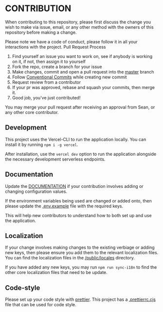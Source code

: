 # CONTRIBUTION

When contributing to this repository, please first discuss the change you wish to make via issue, email, or any other method with the owners of this repository before making a change.

Please note we have a code of conduct, please follow it in all your interactions with the project.
Pull Request Process

1. Find yourself an issue you want to work on, see if anybody is working on it, if not, then assign it to yourself
2. Fork the repo, create a branch for your issue
3. Make changes, commit and open a pull request into the [master](https://github.com/SeanCassiere/nv-reservation-cc-update/tree/master) branch
4. Follow [Conventional Commits](https://www.conventionalcommits.org/en/v1.0.0/) while creating new commit
5. Request review from a contributor
6. If your pr was approved, rebase and squash your commits, then merge it.
7. Good job, you've just contributed!

You may merge your pull request after receiving an approval from Sean, or any other core contributor.

## Development

This project uses the Vercel-CLI to run the application locally. You can install it by running `npm i -g vercel`.

After installation, use the `vercel dev` option to run the application alongside the necessary development serverless endpoints.

## Documentation

Update the [DOCUMENTATION](/DOCUMENTATION.md) if your contribution involves adding or changing configuration values.

If the environment variables being used are changed or added onto, then please update the [.env.example](/.env.example) file with the required keys.

This will help new contributors to understand how to both set up and use the application.

## Localization

If your change involves making changes to the existing verbiage or adding new keys, then please ensure you add them to the relevant localization files. You can find the localization files in the [/public/locales](/public/locales) directory.

If you have added any new keys, you may run `npm run sync-i18n` to find the other core localization files that need to be update.

## Code-style

Please set up your code style with [prettier](https://prettier.io/). This project has a [.prettierrc.cjs](.prettierrc.cj) file that can be used for code style.
